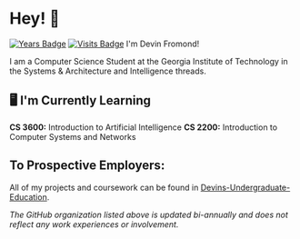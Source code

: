 # Hey! 👋
[![Years Badge](https://badges.pufler.dev/years/Dfromond)](https://badges.pufler.dev) [![Visits Badge](https://badges.pufler.dev/visits/Dfromond/badge-it)](https://badges.pufler.dev) 
I'm Devin Fromond!

I am a Computer Science Student at the Georgia Institute of Technology in the Systems & Architecture and Intelligence threads. 

## 🖥️ I'm Currently Learning
**CS 3600:** Introduction to Artificial Intelligence
**CS 2200:** Introduction to Computer Systems and Networks

## To Prospective Employers:
All of my projects and coursework can be found in [Devins-Undergraduate-Education](https://github.com/Devins-Undergraduate-Education).

*The GitHub organization listed above is updated bi-annually and does not reflect any work experiences or involvement.*
